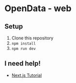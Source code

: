 # OpenData - web

## Setup

1. Clone this repository
2. `npm install`
3. `npm run dev`

## I need help!

* [Next.js Tutorial](https://nextjs.org/learn/basics/getting-started/first-page)